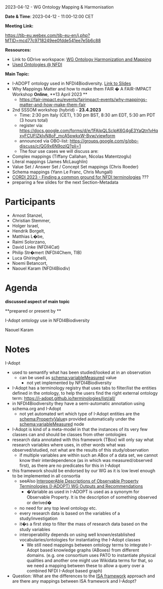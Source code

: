 <a id="_5l7hdhn1spdj"></a>2023\-04\-12 \- WG Ontology Mapping & Harmonisation

**Date & Time**: 2023\-04\-12 \- 11:00\-12:00 CET

**Meeting Link:**

[https://tib\-eu\.webex\.com/tib\-eu\-en/j\.php?MTID=mcd77c9718249ee0fdde541ee7e5b6c88](https://tib-eu.webex.com/tib-eu-en/j.php?MTID=mcd77c9718249ee0fdde541ee7e5b6c88)

**Ressources:**

- Link to GDrive workspace:
  [WG Ontology Harmonization and Mapping](https://drive.google.com/drive/folders/1hLgFgzp0cS_Pi8hpI9zOD7DcY3SUXRNH)
- [Used Ontologies @ NFDI](https://docs.google.com/spreadsheets/d/1UAfDKo2gKiaFldEeitMUcO8Gl1Fjyb_r_bp1V4JW0Es/edit#gid=0)

**Main Topic:**

- I\-ADOPT ontology used in NFDI4Biodiversity\.
  [Link to Slides](https://drive.google.com/file/d/1-6aSZ23tb9IBsmt3_yVNEGBGnAUPCcaE/view?usp=share_link)
- Why Mappings Matter and how to make them FAIR � A FAIR\-IMPACT Workshop
  **Online**, **13 April 2023 **
  - [https://fair\-impact\.eu/events/fairimpact\-events/why\-mappings\-matter\-and\-how\-make\-them\-fair](https://fair-impact.eu/events/fairimpact-events/why-mappings-matter-and-how-make-them-fair)
- 2nd SSSOM workshop \(hybrid\) \- **23\.4\.2023**
  - Time: 2:30 pm Italy \(CET\), 1:30 pm BST, 8:30 am EDT, 5:30 am PDT \(3 hours
    total\)
  - register via:
    [https://docs\.google\.com/forms/d/e/1FAIpQLSclpK6G4gE3YaQtn1vHqxyFCUFIZkIvN8oF_mcA5pwkxW\-Bvw/viewform](https://docs.google.com/forms/d/e/1FAIpQLSclpK6G4gE3YaQtn1vHqxyFCUFIZkIvN8oF_mcA5pwkxW-Bvw/viewform)
  - announced via OBO\-list:
    [https://groups\.google\.com/g/obo\-discuss/c/QG9x6N9oziQ?pli=1](https://groups.google.com/g/obo-discuss/c/QG9x6N9oziQ?pli=1)
  - The four use cases we will discuss are:
- Complex mappings \(Tiffany Callahan, Nicolas Matentzoglu\)
- Literal mappings \(James McLaughlin\)
- Value Set / Answer Set / Concept Set mappings \(Chris Roeder\)
- Schema mappings \(Yann Le Franc, Chris Mungall\)
- [CORDI 2023 \- Finding a common ground for NFDI terminologies](https://docs.google.com/document/d/1Y8BiM8czU9RMfFQY6v5HKXMNI9IKmQaFsA3FdXTW_5k)
  ???
- preparing a few slides for the next Section\-Metadata

# <a id="_4in35gwl6myp"></a>Participants

- Arnost Stanzel,
- Christian Stemmer,
- Holger Israel,
- Hendrik Borgelt,
- Matthias L�be,
- Raimi Solorzano,
- David Linke \(NFDI4Cat\)
- Philip Str�mert \(NFDI4Chem, TIB\)
- Luca Ghiringhelli,
- Noemi Betancort,
- Naouel Karam \(NFDI4Biodiv\)

# <a id="_3cakx2qk2ogo"></a>Agenda

**discussed aspect of main topic**

**prepared or present by **

I\-Adopt ontology use in NFDI4Biodiversity

Naouel Karam

# <a id="_71znd1hi3viy"></a>Notes

I\-Adopt

- used to semantify what has been studied/looked at in an observation
  - can be used as
    [schema:variableMeasured](https://schema.org/variableMeasured) value
    - not yet implemented by NFDI4Biodiversity
- I\-Adopt has a terminology registry that uses tabs to filter/list the entities
  defined in the ontology, to help the users find the right external ontology
  term:
  [https://i\-adopt\.github\.io/terminologies/list/all/](https://i-adopt.github.io/terminologies/list/all/)
- in NFDI4Biodiversity they have a semi\-automatic annotation using schema\.org
  and I\-Adopt
  - not yet automated wrt which type of I\-Adopt entities are the
    [schema:PropertyValue](https://schema.org/PropertyValue)s provided
    automatically under the
    [schema:variableMeasured](https://schema.org/variableMeasured) node
- I\-Adopt is kind of a meta\-model in that the instances of its very few
  classes can and should be classes from other ontologies
- research data annotated with this framework \(TBox\) will only say what
  research variables where uses, in other words what was observed/studied, not
  what are the results of this study/observation
  - if multiple variables are within such an ABox of a data set, we cannot know
    their interdependence \(as in which was measured/observed first\), as there
    are no predicates for this in I\-Adopt
- this framework should be endorsed by our WG as it is low level enough to be
  implemented in all consortia
  - seeAlso
    [InteroperAble Descriptions of Observable Property Terminologies \(I\-ADOPT\) WG Outputs and Recommendations](https://zenodo.org/record/6520132#.YnOhMJNBybQ)
    - �Variable as used in I\-ADOPT is used as a synonym for Observable
      Property\. It is the description of something observed or derived�
  - no need for any top level ontology etc\.
  - every research data is based on the variables of a study/investigation
  - it�s a first step to filter the mass of research data based on the study
    variables
  - interoperability depends on using well known/established
    vocabularies/ontologies for instantiating the I\-Adopt classes
    - We still need mappings between ontology terms to integrate I\-Adopt based
      knowledge graphs \(ABoxes\) from different domains\. \(e\.g\. one
      consortium uses PATO to instantiate physical qualities and another one
      might use Wikidata terms for that, so we need a mapping between these to
      allow a query over a combined NFDI I\-Adopt based graph\)
- Question: What are the differences to the
  [ISA framework](https://isa-tools.org/) approach and are there any mappings
  between ISA framework and I\-Adopt?
